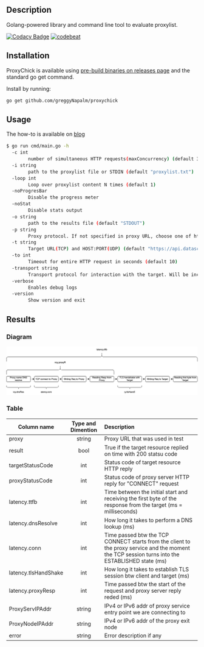 ## Description
Golang-powered library and command line tool to evaluate proxylist.

[![Codacy Badge](https://app.codacy.com/project/badge/Grade/e5fc956874694e83a35d0b4ec16161be)](https://app.codacy.com/gh/greggyNapalm/proxychick/dashboard)
[![codebeat](https://goreportcard.com/badge/github.com/greggyNapalm/proxychick)](https://goreportcard.com/report/github.com/greggyNapalm/proxychick)
## Installation
ProxyChick is available using [pre-build binaries on releases page](https://github.com/greggyNapalm/proxychick/releases) and the standard go get command.


Install by running:

```bash
go get github.com/greggyNapalm/proxychick
```

## Usage

The how-to is available on [blog](https://datascrape.tech/blog/proxychick)
```bash
$ go run cmd/main.go -h
  -c int
    	number of simultaneous HTTP requests(maxConcurrency) (default 300)
  -i string
    	path to the proxylist file or STDIN (default "proxylist.txt")
  -loop int
    	Loop over proxylist content N times (default 1)
  -noProgresBar
    	Disable the progress meter
  -noStat
    	Disable stats output
  -o string
    	path to the results file (default "STDOUT")
  -p string
    	Proxy protocol. If not specified in proxy URL, choose one of http/https/socks4/socks4a/socks5/socks5h (default "http")
  -t string
    	Target URL(TCP) and HOST:PORT(UDP) (default "https://api.datascrape.tech/latest/ip")
  -to int
    	Timeout for entire HTTP request in seconds (default 10)
  -transport string
    	Transport protocol for interaction with the target. Will be incapsulated into proxy protocol. (default "tcp")
  -verbose
    	Enables debug logs
  -version
    	Show version and exit
```

## Results

### Diagram
<img src="https://raw.githubusercontent.com/greggyNapalm/proxychick/main/docs/diagrams/http-proxy-over-tcp.svg?sanitize=true">

### Table
| Column name          | Type and Dimention | Description                                                                                                                                      |
|----------------------|:------------------:|:-------------------------------------------------------------------------------------------------------------------------------------------------|
| proxy                |       string       | Proxy URL that was used in test                                                                                                                  |
| result               |        bool        | True if the target resource replied on time with 200 statsu code                                                                                 |
| targetStatusCode     |        int         | Status code of target resource HTTP reply                                                                                                        |
| proxyStatusCode      |        int         | Status code of proxy server HTTP reply for "CONNECT" request                                                                                     |
| latency.ttfb         |        int         | Time between the initial start and receiving the first byte of the response from the target (ms = milliseconds)                                  |
| latency.dnsResolve   |        int         | How long it takes to perform a DNS lookup (ms)                                                                                                   |
| latency.conn         |        int         | Time passed btw the TCP CONNECT starts from the client to the proxy service and the moment the TCP session turns into the ESTABLISHED state (ms) |
| latency.tlsHandShake |        int         | How long it takes to establish TLS session btw client and target (ms)                                                                            |
| latency.proxyResp    |        int         | Time passed btw the start of the request and proxy server reply reded (ms)                                                                       |
| ProxyServIPAddr      |       string       | IPv4 or IPv6 addr of proxy service entry point we are connecting to                                                                              |
| ProxyNodeIPAddr      |       string       | IPv4 or IPv6 addr of the proxy exit node                                                                                                         |
| error                |       string       | Error description if any                                                                                                                         |
